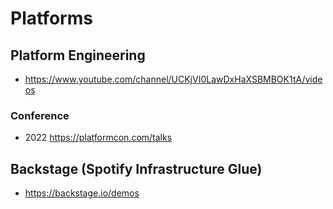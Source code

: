 # Platforms

## Platform Engineering
- https://www.youtube.com/channel/UCKjVI0LawDxHaXSBMBOK1tA/videos

### Conference
- 2022 https://platformcon.com/talks

## Backstage (Spotify Infrastructure Glue)
- https://backstage.io/demos
